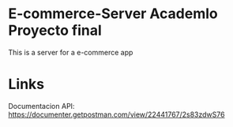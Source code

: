 # E-commerce-Server Academlo Proyecto final

This is a server for a e-commerce app

# Links

Documentacion API: https://documenter.getpostman.com/view/22441767/2s83zdwS76

